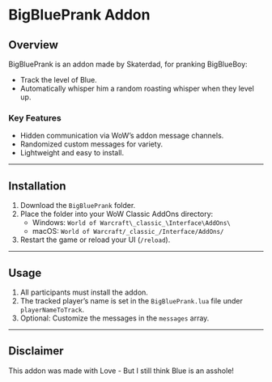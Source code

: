 
# BigBluePrank Addon

## Overview
BigBluePrank is an addon made by Skaterdad, for pranking BigBlueBoy:
- Track the level of Blue.
- Automatically whisper him a random roasting whisper when they level up.

### Key Features
- Hidden communication via WoW’s addon message channels.
- Randomized custom messages for variety.
- Lightweight and easy to install.

---

## Installation
1. Download the `BigBluePrank` folder.
2. Place the folder into your WoW Classic AddOns directory:
   - Windows: `World of Warcraft\_classic_\Interface\AddOns\`
   - macOS: `World of Warcraft/_classic_/Interface/AddOns/`
3. Restart the game or reload your UI (`/reload`).

---

## Usage
1. All participants must install the addon.
2. The tracked player’s name is set in the `BigBluePrank.lua` file under `playerNameToTrack`.
3. Optional: Customize the messages in the `messages` array.

---

## Disclaimer
This addon was made with Love - But I still think Blue is an asshole!
